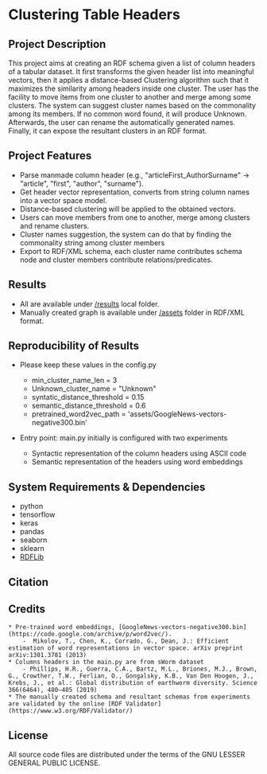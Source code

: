 # Clustering Table Headers

## Project Description 
This project aims at creating an RDF schema given a list of column headers of a tabular dataset. 
It first transforms the given header list into meaningful vectors, then it applies a distance-based Clustering algorithm such that it maximizes the similarity among headers inside one cluster. The user has the facility to move items from one cluster to another and merge among some clusters.
The system can suggest cluster names based on the commonality among its members. If no common word found, it will produce Unknown.
Afterwards, the user can rename the automatically generated names. Finally, it can expose the resultant clusters in an RDF format.   

## Project Features
- Parse manmade column header (e.g., "articleFirst_AuthorSurname" -> "article", "first", "author", "surname").
- Get header vector representation, converts from string column names into a vector space model.
- Distance-based clustering will be applied to the obtained vectors.
- Users can move members from one to another, merge among clusters and rename clusters.
- Cluster names suggestion, the system can do that by finding the commonality string among cluster members
- Export to RDF/XML schema, each cluster name contributes schema node and cluster members contribute relations/predicates.


## Results 
* All are available under [/results](results) local folder.
* Manually created graph is available under [/assets](assets) folder in RDF/XML format.

## Reproducibility of Results 

* Please keep these values in the config.py
    - min_cluster_name_len = 3
    - Unknown_cluster_name = "Unknown"
    - syntatic_distance_threshold = 0.15
    - semantic_distance_threshold = 0.6
    - pretrained_word2vec_path = 'assets/GoogleNews-vectors-negative300.bin'

* Entry point: main.py initially is configured with two experiments 
    - Syntactic representation of the column headers using ASCII code 
    - Semantic representation of the headers using word embeddings 


## System Requirements & Dependencies 

- python 
- tensorflow
- keras
- pandas
- seaborn
- sklearn
- [RDFLib](https://github.com/RDFLib/rdflib)

## Citation


## Credits 
    * Pre-trained word embeddings, [GoogleNews-vectors-negative300.bin](https://code.google.com/archive/p/word2vec/). 
        -  Mikolov, T., Chen, K., Corrado, G., Dean, J.: Efficient estimation of word representations in vector space. arXiv preprint arXiv:1301.3781 (2013)
    * Columns headers in the main.py are from sWorm dataset 
        - Phillips, H.R., Guerra, C.A., Bartz, M.L., Briones, M.J., Brown, G., Crowther, T.W., Ferlian, O., Gongalsky, K.B., Van Den Hoogen, J., Krebs, J., et al.: Global distribution of earthworm diversity. Science 366(6464), 480–485 (2019)
    * The manually created schema and resultant schemas from experiments are validated by the online [RDF Validator](https://www.w3.org/RDF/Validator/)
    
## License
All source code files are distributed under the terms of the GNU LESSER GENERAL PUBLIC LICENSE.
